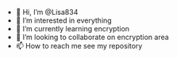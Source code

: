 - 👋 Hi, I’m @Lisa834
- 👀 I’m interested in everything
- 🌱 I’m currently learning encryption
- 💞️ I’m looking to collaborate on encryption area
- 📫 How to reach me see my repository

<!---
Lisa834/Lisa834 is a ✨ special ✨ repository because its `README.md` (this file) appears on your GitHub profile.
You can click the Preview link to take a look at your changes.
--->

